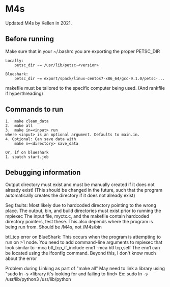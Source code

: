 # M4s

Updated M4s by Kellen in 2021.


## Before running
Make sure that in your ~/.bashrc you are exporting the proper PETSC_DIR

	Locally:
		petsc_dir ~= /usr/lib/petsc-<version>

	Blueshark:
		petsc_dir ~= export/spack/linux-centos7-x86_64/gcc-9.1.0/petsc-...


makefile must be tailored to the specific computer being used. (And rankfile if hyperthreading)

## Commands to run

	1.  make clean_data
	2.  make all
	3.  make in=<input> run
	where <input> is an optional argument. Defaults to main.in.
	4. Optional: Can save data with
	    make n=<directory> save_data

	Or, if on blueshark
	1. sbatch start.job


## Debugging information

Output directory must exist and must be manually created if it does not already exist!
(This should be changed in the future, such that the program automatically creates the directory if it does not already exist)

Seg faults:
	Most likely due to hardcoded directory pointing to the wrong place.
	The output, bin, and build directories must exist prior to running the mpiexec
	The input file, myctx.c, and the makefile contain hardcoded directory pointers, test these.
	This also depends where the program is being run from. Should be /M4s, not /M4s/bin

btl_tcp error on BlueShark:
	This occurs when the program is attempting to run on >1 node. You need to add command-line arguments to mpiexec that look similar to
	-mca btl_tcp_if_include eno1 -mca btl tcp,self
	The eno1 can be located using the ifconfig command. Beyond this, I don't know much about the error

Problem during Linking as part of "make all"
	May need to link a library using "sudo ln -s <library you do have> <library it's looking for and failing to find>
	Ex: sudo ln -s /usr/lib/python3 /usr/lib/python
